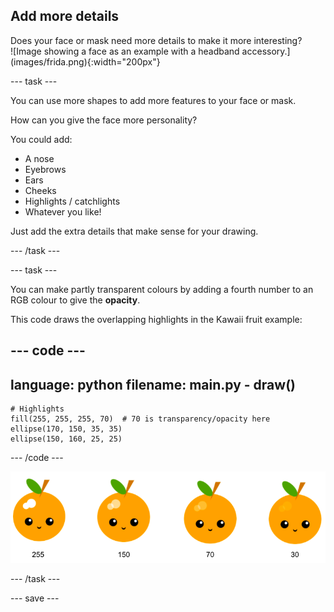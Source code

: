 ## Add more details

<div style="display: flex; flex-wrap: wrap">
<div style="flex-basis: 200px; flex-grow: 1; margin-right: 15px;">
Does your face or mask need more details to make it more interesting? 
</div>
<div>
![Image showing a face as an example with a headband accessory.](images/frida.png){:width="200px"}
</div>
</div>

--- task ---

You can use more shapes to add more features to your face or mask.

How can you give the face more personality?

You could add:

+ A nose
+ Eyebrows
+ Ears
+ Cheeks
+ Highlights / catchlights
+ Whatever you like!

Just add the extra details that make sense for your drawing.

--- /task ---

--- task ---

You can make partly transparent colours by adding a fourth number to an RGB colour to give the **opacity**.

This code draws the overlapping highlights in the Kawaii fruit example:

--- code ---
---
language: python
filename: main.py - draw()
---

    # Highlights    
    fill(255, 255, 255, 70)  # 70 is transparency/opacity here    
    ellipse(170, 150, 35, 35)   
    ellipse(150, 160, 25, 25)

--- /code ---

![Kawaii fruit image with highlights at different opacities: 30, 70, 150, 255. The lower value, 30, is more opaque and 255 is less opaque.](images/opacity.png)

--- /task ---

--- save ---
